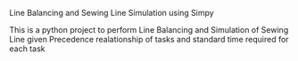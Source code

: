 Line Balancing and Sewing Line Simulation using Simpy 

This is a python project to perform Line Balancing and Simulation of Sewing Line given Precedence realationship of tasks and standard time required for each task 